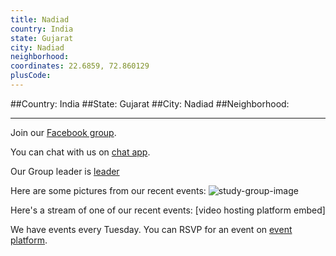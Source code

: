 ```yaml
---
title: Nadiad
country: India
state: Gujarat
city: Nadiad
neighborhood: 
coordinates: 22.6859, 72.860129
plusCode:
---
```


##Country: India
##State: Gujarat
##City: Nadiad
##Neighborhood: 
*****
Join our [Facebook group](https://www.facebook.com/groups/free.code.camp.nadiad).

You can chat with us on [chat app]().

Our Group leader is [leader]()

Here are some pictures from our recent events:
![study-group-image]()

Here's a stream of one of our recent events:
[video hosting platform embed]

We have events every Tuesday. You can RSVP for an event on [event platform]().

